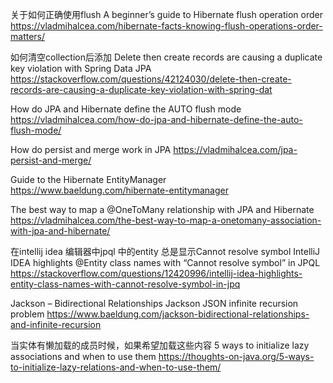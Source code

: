 
关于如何正确使用flush
A beginner’s guide to Hibernate flush operation order
https://vladmihalcea.com/hibernate-facts-knowing-flush-operations-order-matters/

如何清空collection后添加
Delete then create records are causing a duplicate key violation with Spring Data JPA
https://stackoverflow.com/questions/42124030/delete-then-create-records-are-causing-a-duplicate-key-violation-with-spring-dat


How do JPA and Hibernate define the AUTO flush mode
https://vladmihalcea.com/how-do-jpa-and-hibernate-define-the-auto-flush-mode/

How do persist and merge work in JPA
https://vladmihalcea.com/jpa-persist-and-merge/


Guide to the Hibernate EntityManager
https://www.baeldung.com/hibernate-entitymanager


The best way to map a @OneToMany relationship with JPA and Hibernate
https://vladmihalcea.com/the-best-way-to-map-a-onetomany-association-with-jpa-and-hibernate/

在intellij idea 编辑器中jpql 中的entity 总是显示Cannot resolve symbol
IntelliJ IDEA highlights @Entity class names with “Cannot resolve symbol” in JPQL
https://stackoverflow.com/questions/12420996/intellij-idea-highlights-entity-class-names-with-cannot-resolve-symbol-in-jpq

Jackson – Bidirectional Relationships Jackson JSON infinite recursion problem
https://www.baeldung.com/jackson-bidirectional-relationships-and-infinite-recursion

当实体有懒加载的成员时候，如果希望加载这些内容
5 ways to initialize lazy associations and when to use them
https://thoughts-on-java.org/5-ways-to-initialize-lazy-relations-and-when-to-use-them/